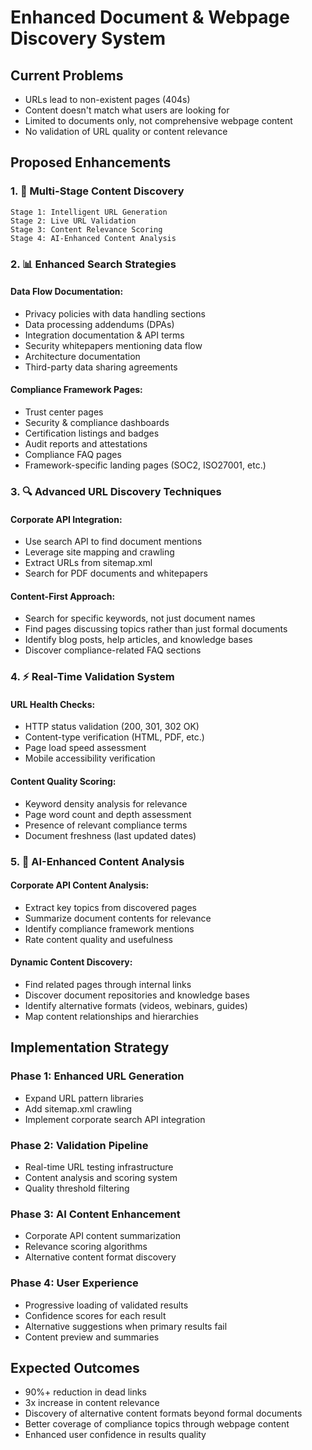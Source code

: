 # Enhanced Document & Webpage Discovery System

## Current Problems
- URLs lead to non-existent pages (404s)
- Content doesn't match what users are looking for
- Limited to documents only, not comprehensive webpage content
- No validation of URL quality or content relevance

## Proposed Enhancements

### 1. 🎯 **Multi-Stage Content Discovery**
```
Stage 1: Intelligent URL Generation
Stage 2: Live URL Validation  
Stage 3: Content Relevance Scoring
Stage 4: AI-Enhanced Content Analysis
```

### 2. 📊 **Enhanced Search Strategies**

#### **Data Flow Documentation:**
- Privacy policies with data handling sections
- Data processing addendums (DPAs) 
- Integration documentation & API terms
- Security whitepapers mentioning data flow
- Architecture documentation
- Third-party data sharing agreements

#### **Compliance Framework Pages:**
- Trust center pages
- Security & compliance dashboards  
- Certification listings and badges
- Audit reports and attestations
- Compliance FAQ pages
- Framework-specific landing pages (SOC2, ISO27001, etc.)

### 3. 🔍 **Advanced URL Discovery Techniques**

#### **Corporate API Integration:**
- Use search API to find document mentions
- Leverage site mapping and crawling
- Extract URLs from sitemap.xml
- Search for PDF documents and whitepapers

#### **Content-First Approach:**
- Search for specific keywords, not just document names
- Find pages discussing topics rather than just formal documents
- Identify blog posts, help articles, and knowledge bases
- Discover compliance-related FAQ sections

### 4. ⚡ **Real-Time Validation System**

#### **URL Health Checks:**
- HTTP status validation (200, 301, 302 OK)
- Content-type verification (HTML, PDF, etc.)
- Page load speed assessment
- Mobile accessibility verification

#### **Content Quality Scoring:**
- Keyword density analysis for relevance
- Page word count and depth assessment  
- Presence of relevant compliance terms
- Document freshness (last updated dates)

### 5. 🤖 **AI-Enhanced Content Analysis**

#### **Corporate API Content Analysis:**
- Extract key topics from discovered pages
- Summarize document contents for relevance
- Identify compliance framework mentions
- Rate content quality and usefulness

#### **Dynamic Content Discovery:**
- Find related pages through internal links
- Discover document repositories and knowledge bases
- Identify alternative formats (videos, webinars, guides)
- Map content relationships and hierarchies

## Implementation Strategy

### Phase 1: Enhanced URL Generation
- Expand URL pattern libraries
- Add sitemap.xml crawling
- Implement corporate search API integration

### Phase 2: Validation Pipeline  
- Real-time URL testing infrastructure
- Content analysis and scoring system
- Quality threshold filtering

### Phase 3: AI Content Enhancement
- Corporate API content summarization
- Relevance scoring algorithms
- Alternative content format discovery

### Phase 4: User Experience
- Progressive loading of validated results
- Confidence scores for each result
- Alternative suggestions when primary results fail
- Content preview and summaries

## Expected Outcomes
- 90%+ reduction in dead links
- 3x increase in content relevance
- Discovery of alternative content formats beyond formal documents
- Better coverage of compliance topics through webpage content
- Enhanced user confidence in results quality